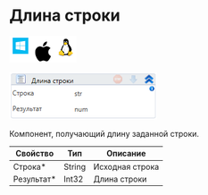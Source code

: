 # Длина строки

![](<../../../../.gitbook/assets/image (100) (1) (1) (1) (1) (1) (1) (231).png>)

![](<../../../../.gitbook/assets/image (246).png>)

Компонент, получающий длину заданной строки.

| Свойство    | Тип    | Описание        |
| ----------- | ------ | --------------- |
| Строка\*    | String | Исходная строка |
| Результат\* | Int32  | Длина строки    |
